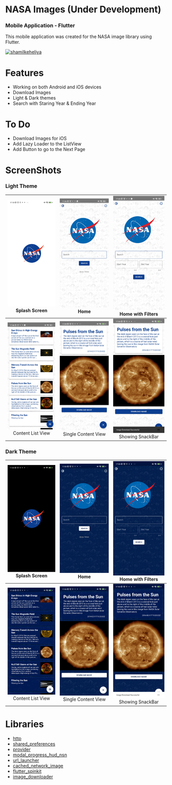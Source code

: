 # NASA Images (Under Development)
### Mobile Application - Flutter

This mobile application was created for the NASA image library using Flutter.


<a href="https://www.buymeacoffee.com/shamilkeheliya"> <img src="https://cdn.buymeacoffee.com/buttons/v2/default-orange.png" height="50" width="210" alt="shamilkeheliya"/></a>

# Features
 - Working on both Android and iOS devices
 - Download Images
 - Light & Dark themes
 - Search with Staring Year & Ending Year

# To Do
 - Download Images for iOS
 - Add Lazy Loader to the ListView
 - Add Button to go to the Next Page

# ScreenShots

### Light Theme
![Screenshot](./ScreenShots/L1.jpg) Splash Screen | ![Screenshot](./ScreenShots/L2.jpg) Home | ![Screenshot](./ScreenShots/L3.jpg) Home with Filters
:-------------------------:|:-------------------------:|:-------------------------:
![Screenshot](./ScreenShots/L4.jpg) Content List View | ![Screenshot](./ScreenShots/L5.jpg) Single Content View | ![Screenshot](./ScreenShots/L6.jpg) Showing SnackBar

### Dark Theme
![Screenshot](./ScreenShots/D1.jpg) Splash Screen | ![Screenshot](./ScreenShots/D2.jpg) Home | ![Screenshot](./ScreenShots/D3.jpg) Home with Filters
:-------------------------:|:-------------------------:|:-------------------------:
![Screenshot](./ScreenShots/D4.jpg) Content List View | ![Screenshot](./ScreenShots/D5.jpg) Single Content View | ![Screenshot](./ScreenShots/D6.jpg) Showing SnackBar



# Libraries
- [http](https://pub.dev/packages/http)
- [shared_preferences](https://pub.dev/packages/shared_preferences)
- [provider](https://pub.dev/packages/provider)
- [modal_progress_hud_nsn](https://pub.dev/packages/modal_progress_hud_nsn)
- [url_launcher](https://pub.dev/packages/url_launcher)
- [cached_network_image](https://pub.dev/packages/cached_network_image)
- [flutter_spinkit](https://pub.dev/packages/flutter_spinkit)
- [image_downloader](https://pub.dev/packages/image_downloader)